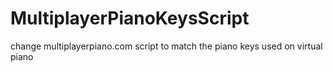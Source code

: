 # MultiplayerPianoKeysScript
change multiplayerpiano.com script to match the piano keys used on virtual piano
